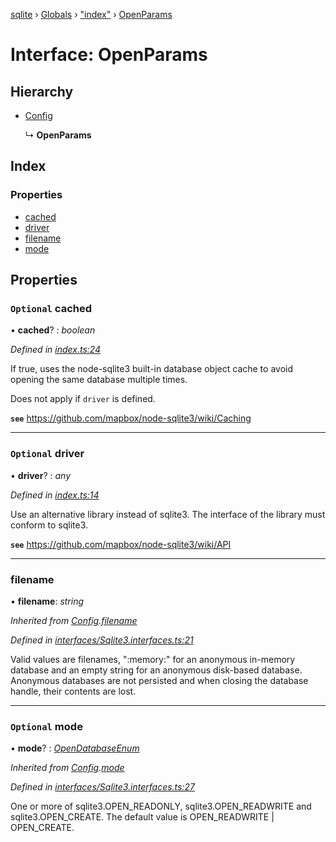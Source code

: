 [sqlite](../README.md) › [Globals](../globals.md) › ["index"](../modules/_index_.md) › [OpenParams](_index_.openparams.md)

# Interface: OpenParams

## Hierarchy

* [Config](../modules/_interfaces_sqlite3_interfaces_.md#config)

  ↳ **OpenParams**

## Index

### Properties

* [cached](_index_.openparams.md#optional-cached)
* [driver](_index_.openparams.md#optional-driver)
* [filename](_index_.openparams.md#filename)
* [mode](_index_.openparams.md#optional-mode)

## Properties

### `Optional` cached

• **cached**? : *boolean*

*Defined in [index.ts:24](https://github.com/theogravity/sqlite-v3/blob/d520ca5/src/index.ts#L24)*

If true, uses the node-sqlite3 built-in database object cache to avoid opening the same
database multiple times.

Does not apply if `driver` is defined.

**`see`** https://github.com/mapbox/node-sqlite3/wiki/Caching

___

### `Optional` driver

• **driver**? : *any*

*Defined in [index.ts:14](https://github.com/theogravity/sqlite-v3/blob/d520ca5/src/index.ts#L14)*

Use an alternative library instead of sqlite3. The interface of the library must
conform to sqlite3.

**`see`** https://github.com/mapbox/node-sqlite3/wiki/API

___

###  filename

• **filename**: *string*

*Inherited from [Config](../modules/_interfaces_sqlite3_interfaces_.md#config).[filename](../modules/_interfaces_sqlite3_interfaces_.md#filename)*

*Defined in [interfaces/Sqlite3.interfaces.ts:21](https://github.com/theogravity/sqlite-v3/blob/d520ca5/src/interfaces/Sqlite3.interfaces.ts#L21)*

Valid values are filenames, ":memory:" for an anonymous in-memory
database and an empty string for an anonymous disk-based database.
Anonymous databases are not persisted and when closing the database
handle, their contents are lost.

___

### `Optional` mode

• **mode**? : *[OpenDatabaseEnum](../modules/_interfaces_sqlite3_interfaces_.md#opendatabaseenum)*

*Inherited from [Config](../modules/_interfaces_sqlite3_interfaces_.md#config).[mode](../modules/_interfaces_sqlite3_interfaces_.md#optional-mode)*

*Defined in [interfaces/Sqlite3.interfaces.ts:27](https://github.com/theogravity/sqlite-v3/blob/d520ca5/src/interfaces/Sqlite3.interfaces.ts#L27)*

One or more of sqlite3.OPEN_READONLY, sqlite3.OPEN_READWRITE and
sqlite3.OPEN_CREATE. The default value is OPEN_READWRITE | OPEN_CREATE.
